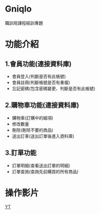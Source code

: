 # Gniqlo
職訓局課程結訓專題  
# 功能介紹
  ## 1.會員功能(連接資料庫)
   - 會員登入(判斷是否有此帳號)   
   - 會員註冊(判斷帳號是否有重複)  
   - 忘記密碼(包含密碼變更、判斷是否有此帳號)  
  ## 2.購物車功能(連接資料庫)
   - 購物車(訂購中的細項)
   - 修改數量
   - 刪除(刪除不要的商品)
   - 送出訂車(送出訂單後進入資料庫)
  ## 3.訂單功能
   - 訂單明細(查看送出訂單的明細)
   - 訂單查詢(查詢先前購買的所有商品)
# 操作影片
[YT](https://www.youtube.com/watch?v=0V8mwalj3GU&ab_channel=%E4%B8%89%E5%85%83)
